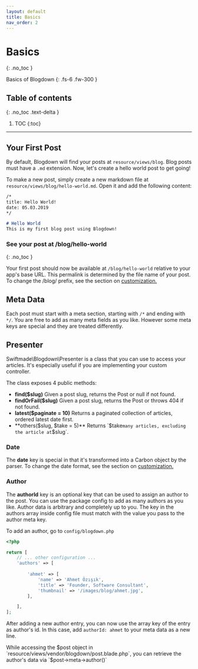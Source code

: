 ```yaml
---
layout: default
title: Basics
nav_order: 2
---
```


# Basics
{: .no_toc }

Basics of Blogdown
{: .fs-6 .fw-300 }

## Table of contents
{: .no_toc .text-delta }

1. TOC
{:toc}

---

## Your First Post

By default, Blogdown will find your posts at `resource/views/blog`. Blog posts must have a `.md` extension. Now, let's create a hello world post to get going!

To make a new post, simply create a new markdown file at `resource/views/blog/hello-world.md`. Open it and add the following content:

```markdown
/*
title: Hello World!
date: 05.03.2019
*/

# Hello World
This is my first blog post using Blogdown!
```

### See your post at /blog/hello-world
{: .no_toc }

Your first post should now be available at `/blog/hello-world` relative to your app's base URL. This permalink is determined by the file name of your post. To change the /blog/ prefix, see the section on [customization.](customize.html)

## Meta Data

Each post must start with a meta section, starting with `/*` and ending with `*/`. You are free to add as many meta fields as you like. However some meta keys are special and they are treated differently.

## Presenter

Swiftmade\Blogdown\Presenter is a class that you can use to access your articles. It's especially useful if you are implementing your custom controller.

The class exposes 4 public methods:

* **find($slug)** Given a post slug, returns the Post or null if not found.
* **findOrFail($slug)** Given a post slug, returns the Post or throws 404 if not found.
* **latest($paginate = 10)** Returns a paginated collection of articles, ordered latest date first.
* **others($slug, $take = 5)** Returns `$take` many articles, excluding the article at `$slug`.

### Date

The **date** key is special in that it's transformed into a Carbon object by the parser. To change the date format, see the section on [customization.](customize.html)

### Author

The **authorId** key is an optional key that can be used to assign an author to the post. You can use the package config to add as many authors as you like. Author data is arbitrary and completely up to you. The key in the authors array inside config file must match with the value you pass to the author meta key.

To add an author, go to `config/blogdown.php`

```php
<?php

return [
    // ... other configuration ...
    'authors' => [
        
        'ahmet' => [
            'name' => 'Ahmet Özışık',
            'title' => 'Founder, Software Consultant',
            'thumbnail' => '/images/blog/ahmet.jpg',
        ],

    ],
];
```

After adding a new author entry, you can now use the array key of the entry as author's id. In this case, add `authorId: ahmet` to your meta data as a new line.

While accessing the $post object in `resource/views/vendor/blogdown/post.blade.php`, you can retrieve the author's data via `$post->meta->author()`


